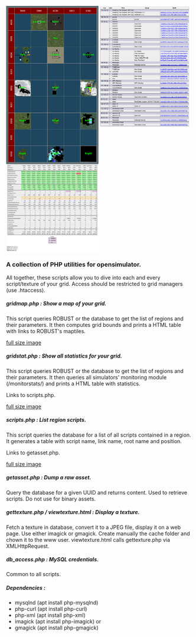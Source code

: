 <img align="top" width="250" src="doc/gridmap.png"><img align="top" width="250" src="doc/scripts.png"><img align="top" width="250" src="doc/gridstats.png">

### A collection of PHP utilities for opensimulator.

All together, these scripts allow you to dive into each and every script/texture of your grid. Access should be restricted to grid managers (use .htaccess).

##### gridmap.php : Show a map of your grid.

This script queries ROBUST or the database to get the list of regions and their parameters. It then computes grid bounds and prints a HTML table with links to ROBUST's maptiles.
 
[full size image](doc/gridmap.png)

##### gridstat.php : Show all statistics for your grid. 

This script queries ROBUST or the database to get the list of regions and their parameters. It then queries all simulators' monitoring module (/monitorstats/<region-uuid>) and prints a HTML table with statistics.

Links to scripts.php.

[full size image](doc/gridstats.png)

##### scripts.php : List region scripts.

This script queries the database for a list of all scripts contained in a region. It generates a table with script name, link name, root name and position.

Links to getasset.php.

[full size image](doc/scripts.png)

##### getasset.php : Dump a raw asset. 

Query the database for a given UUID and returns content. Used to retrieve scripts. Do not use for binary assets.

##### gettexture.php /  viewtexture.html : Display a texture.

Fetch a texture in database, convert it to a JPEG file, display it on a web page. Use either imagick or gmagick. Create manually the cache folder and chown it to the www user. viewtexture.html calls gettexture.php via XMLHttpRequest.

##### db_access.php : MySQL credentials.

Common to all scripts.

##### Dependencies :

- mysqlnd (apt install php-mysqlnd)
- php-curl (apt install php-curl)
- php-xml (apt install php-xml)
- imagick (apt install php-imagick) or
- gmagick (apt install php-gmagick)
